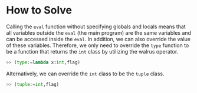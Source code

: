 # How to Solve

Calling the `eval` function without specifying globals and locals means that all variables outside the `eval` (the main program) are the same variables and can be accessed inside the `eval`. In addition, we can also override the value of these variables. Therefore, we only need to override the `type` function to be a function that returns the `int` class by utilizing the walrus operator.

```py
>> (type:=lambda x:int,flag)
```

Alternatively, we can override the `int` class to be the `tuple` class.

```py
>> (tuple:=int,flag)
```
